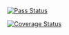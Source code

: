 [![Pass Status](https://app.travis-ci.com/sjeremycohen/swe1-app.svg?branch=main)](https://app.travis-ci.com/github/sjeremycohen/swe1-app)

[![Coverage Status](https://coveralls.io/repos/github/sjeremycohen/swe1-app/badge.svg?branch=main)](https://coveralls.io/github/sjeremycohen/swe1-app?branch=main)
